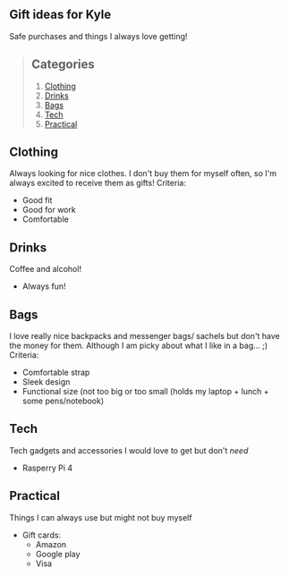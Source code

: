 ## Gift ideas for Kyle
Safe purchases and things I always love getting!


> ## Categories
> 1. [Clothing](#clothing)
> 2. [Drinks](#drinks)
> 3. [Bags](#bags)
> 4. [Tech](#tech)
> 5. [Practical](#practical)



## Clothing
Always looking for nice clothes. I don't buy them for myself often, so I'm always excited to receive them as gifts!
Criteria:
 - Good fit
 - Good for work
 - Comfortable

## Drinks
Coffee and alcohol!
  - Always fun!

## Bags
I love really nice backpacks and messenger bags/ sachels but don't have the money for them. Although I am picky about what I like in a bag... ;)
Criteria:
  - Comfortable strap
  - Sleek design
  - Functional size (not too big or too small (holds my laptop + lunch + some pens/notebook)

## Tech
Tech gadgets and accessories I would love to get but don't _need_
  - Rasperry Pi 4 

## Practical
Things I can always use but might not buy myself
  - Gift cards:
    - Amazon
    - Google play
    - Visa
